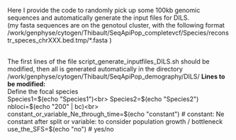 Here I provide the code to randomly pick up some 100kb genomic sequences and automatically generate the input files for DILS.<br>
(my fasta sequences are on the genotoul cluster, with the following format  /work/genphyse/cytogen/Thibault/SeqApiPop_completevcf/Species/reconstr_speces_chrXXX.bed.tmp/*.fasta )<br><br>

The first lines of the file script_generate_inputfiles_DILS.sh should be modified, then all is generated automatically in the directory /work/genphyse/cytogen/Thibault/SeqApiPop_demography/DILS/
<b>Lines to be modified:</b><br>
Define the focal species<br>
Species1=$(echo "Species1")<br>
Species2=$(echo "Species2")<br>
nbloci=$(echo "200" | bc)<br>
constant_or_variable_Ne_through_time=$(echo "constant") # constant: Ne constant after split or variable: to consider population growth / bottleneck<br>
use_the_SFS=$(echo "no") # yes/no<br>
